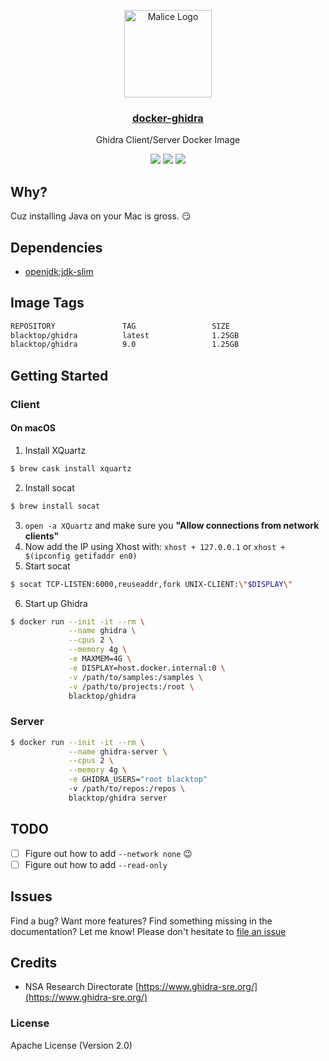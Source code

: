 <p align="center">
  <a href="https://github.com/blacktop/docker-ghidra"><img alt="Malice Logo" src="https://raw.githubusercontent.com/blacktop/docker-ghidra/master/ghidra.png" height="140" /></a>
  <a href="https://github.com/blacktop/docker-ghidra"><h3 align="center">docker-ghidra</h3></a>
  <p align="center">Ghidra Client/Server Docker Image</p>
  <p align="center">
    <a href="https://hub.docker.com/r/blacktop/ghidra/" alt="Docker Stars">
          <img src="https://img.shields.io/docker/stars/blacktop/ghidra.svg" /></a>
    <a href="https://hub.docker.com/r/blacktop/ghidra/" alt="Docker Pulls">
          <img src="https://img.shields.io/docker/pulls/blacktop/ghidra.svg" /></a>
    <a href="https://hub.docker.com/r/blacktop/ghidra/" alt="Docker Image">
          <img src="https://img.shields.io/badge/docker%20image-1.25GB-blue.svg" /></a>
</p>

## Why?

Cuz installing Java on your Mac is gross. :smirk:

## Dependencies

- [openjdk:jdk-slim](https://hub.docker.com/_/openjdk)

## Image Tags

```bash
REPOSITORY               TAG                 SIZE
blacktop/ghidra          latest              1.25GB
blacktop/ghidra          9.0                 1.25GB
```

## Getting Started

### Client

#### On macOS

1. Install XQuartz

```bash
$ brew cask install xquartz
```

2. Install socat

```bash
$ brew install socat
```

3. `open -a XQuartz` and make sure you **"Allow connections from network clients"**
4. Now add the IP using Xhost with: `xhost + 127.0.0.1` or `xhost + $(ipconfig getifaddr en0)`
5. Start socat

```bash
$ socat TCP-LISTEN:6000,reuseaddr,fork UNIX-CLIENT:\"$DISPLAY\"
```

6. Start up Ghidra

```bash
$ docker run --init -it --rm \
             --name ghidra \
             --cpus 2 \
             --memory 4g \
             -e MAXMEM=4G \
             -e DISPLAY=host.docker.internal:0 \
             -v /path/to/samples:/samples \
             -v /path/to/projects:/root \
             blacktop/ghidra
```

### Server

```bash
$ docker run --init -it --rm \
             --name ghidra-server \
             --cpus 2 \
             --memory 4g \
             -e GHIDRA_USERS="root blacktop"
             -v /path/to/repos:/repos \
             blacktop/ghidra server
```

## TODO

- [ ] Figure out how to add `--network none` :wink:
- [ ] Figure out how to add `--read-only`

## Issues

Find a bug? Want more features? Find something missing in the documentation? Let me know! Please don't hesitate to [file an issue](https://github.com/blacktop/docker-ghidra/issues/new)

## Credits

- NSA Research Directorate [https://www.ghidra-sre.org/](https://www.ghidra-sre.org/)

### License

Apache License (Version 2.0)
